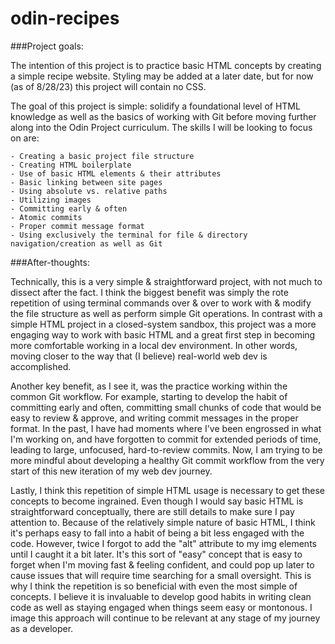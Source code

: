# odin-recipes

###Project goals:

The intention of this project is to practice basic HTML concepts by creating a simple recipe website. Styling may be added at a later date, but for now (as of 8/28/23) this project will contain no CSS.

The goal of this project is simple: solidify a foundational level of HTML knowledge as well as the basics of working with Git before moving further along into the Odin Project curriculum. The skills I will be looking to focus on are:

    - Creating a basic project file structure
    - Creating HTML boilerplate
    - Use of basic HTML elements & their attributes
    - Basic linking between site pages
    - Using absolute vs. relative paths
    - Utilizing images
    - Committing early & often
    - Atomic commits
    - Proper commit message format
    - Using exclusively the terminal for file & directory navigation/creation as well as Git


###After-thoughts:

Technically, this is a very simple & straightforward project, with not much to dissect after the fact. I think the biggest benefit was simply the rote repetition of using terminal commands over & over to work with & modify the file structure as well as perform simple Git operations. In contrast with a simple HTML project in a closed-system sandbox, this project was a more engaging way to work with basic HTML and a great first step in becoming more comfortable working in a local dev environment. In other words, moving closer to the way that (I believe) real-world web dev is accomplished.

Another key benefit, as I see it, was the practice working within the common Git workflow. For example, starting to develop the habit of committing early and often, committing small chunks of code that would be easy to review & approve, and writing commit messages in the proper format. In the past, I have had moments where I've been engrossed in what I'm working on, and have forgotten to commit for extended periods of time, leading to large, unfocused, hard-to-review commits. Now, I am trying to be more mindful about developing a healthy Git commit workflow from the very start of this new iteration of my web dev journey.

Lastly, I think this repetition of simple HTML usage is necessary to get these concepts to become ingrained. Even though I would say basic HTML is straightforward conceptually, there are still details to make sure I pay attention to. Because of the relatively simple nature of basic HTML, I think it's perhaps easy to fall into a habit of being a bit less engaged with the code. However, twice I forgot to add the "alt" attribute to my img elements until I caught it a bit later. It's this sort of "easy" concept that is easy to forget when I'm moving fast & feeling confident, and could pop up later to cause issues that will require time searching for a small oversight. This is why I think the repetition is so beneficial with even the most simple of concepts. I believe it is invaluable to develop good habits in writing clean code as well as staying engaged when things seem easy or montonous. I image this approach will continue to be relevant at any stage of my journey as a developer.